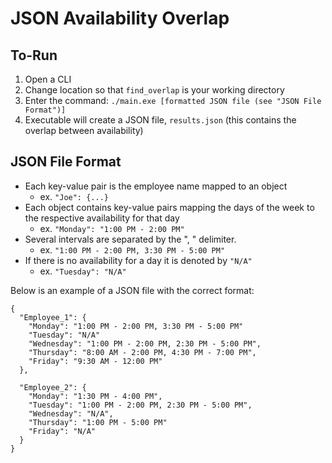 # JSON Availability Overlap

## To-Run
1) Open a CLI
2) Change location so that ```find_overlap``` is your working directory
3) Enter the command: ```./main.exe [formatted JSON file (see "JSON File Format")]```
4) Executable will create a JSON file, ```results.json``` (this contains the overlap between availability)

## JSON File Format
* Each key-value pair is the employee name mapped to an object
    * ex. ```"Joe": {...}```
* Each object contains key-value pairs mapping the days of the week to the respective availability for that day
    * ex. ```"Monday": "1:00 PM - 2:00 PM"```
* Several intervals are separated by the ", " delimiter.
    * ex. ```"1:00 PM - 2:00 PM, 3:30 PM - 5:00 PM"```
* If there is no availability for a day it is denoted by ```"N/A"```
    * ex. ```"Tuesday": "N/A"```

Below is an example of a JSON file with the correct format:

```
{
  "Employee_1": {
    "Monday": "1:00 PM - 2:00 PM, 3:30 PM - 5:00 PM"
    "Tuesday": "N/A"
    "Wednesday": "1:00 PM - 2:00 PM, 2:30 PM - 5:00 PM",
    "Thursday": "8:00 AM - 2:00 PM, 4:30 PM - 7:00 PM",
    "Friday": "9:30 AM - 12:00 PM"
  },

  "Employee_2": {
    "Monday": "1:30 PM - 4:00 PM",
    "Tuesday": "1:00 PM - 2:00 PM, 2:30 PM - 5:00 PM",
    "Wednesday": "N/A",
    "Thursday": "1:00 PM - 5:00 PM"
    "Friday": "N/A"
  }
}
```
